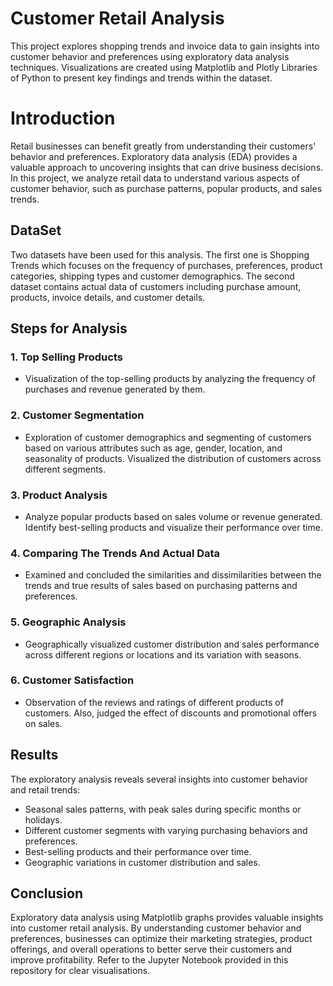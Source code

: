 # Customer Retail Analysis

This project explores shopping trends and invoice data to gain insights into customer behavior and preferences using exploratory data analysis techniques. Visualizations are created using Matplotlib and Plotly Libraries of Python to present key findings and trends within the dataset.

# Introduction

Retail businesses can benefit greatly from understanding their customers' behavior and preferences. Exploratory data analysis (EDA) provides a valuable approach to uncovering insights that can drive business decisions. In this project, we analyze retail data to understand various aspects of customer behavior, such as purchase patterns, popular products, and sales trends.

## DataSet

Two datasets have been used for this analysis. The first one is Shopping Trends which focuses on the frequency of purchases, preferences, product categories, shipping types and customer demographics. The second dataset contains actual data of customers including purchase amount, products, invoice details, and customer details. 

## Steps for Analysis

### 1. Top Selling Products
   - Visualization of the top-selling products by analyzing the frequency of purchases and revenue generated by them.

### 2. Customer Segmentation
   - Exploration of customer demographics and segmenting of customers based on various attributes such as age, gender, location, and seasonality of products. Visualized the distribution of customers across different segments.

### 3. Product Analysis
   - Analyze popular products based on sales volume or revenue generated. Identify best-selling products and visualize their performance over time.

### 4. Comparing The Trends And Actual Data
   - Examined and concluded the similarities and dissimilarities between the trends and true results of sales based on purchasing patterns and preferences.

### 5. Geographic Analysis
   - Geographically visualized customer distribution and sales performance across different regions or locations and its variation with seasons.

### 6. Customer Satisfaction
   - Observation of the reviews and ratings of different products of customers. Also, judged the effect of discounts and promotional offers on sales.

## Results

The exploratory analysis reveals several insights into customer behavior and retail trends:
- Seasonal sales patterns, with peak sales during specific months or holidays.
- Different customer segments with varying purchasing behaviors and preferences.
- Best-selling products and their performance over time.
- Geographic variations in customer distribution and sales.

## Conclusion

Exploratory data analysis using Matplotlib graphs provides valuable insights into customer retail analysis. By understanding customer behavior and preferences, businesses can optimize their marketing strategies, product offerings, and overall operations to better serve their customers and improve profitability.
Refer to the Jupyter Notebook provided in this repository for clear visualisations.
